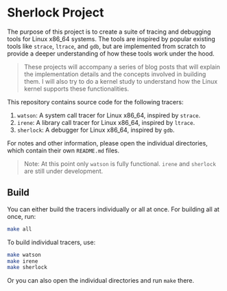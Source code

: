 # Sherlock Project

The purpose of this project is to create a suite of tracing and debugging tools for Linux x86_64 systems. The tools are inspired by popular existing tools like `strace`, `ltrace`, and `gdb`, but are implemented from scratch to provide a deeper understanding of how these tools work under the hood.

> These projects will accompany a series of blog posts that will explain the implementation details and the concepts involved in building them. I will also try to do a kernel study to understand how the Linux kernel supports these functionalities.

This repository contains source code for the following tracers:
1. `watson`: A system call tracer for Linux x86_64, inspired by `strace`.
2. `irene`: A library call tracer for Linux x86_64, inspired by `ltrace`.
3. `sherlock`: A debugger for Linux x86_64, inspired by `gdb`.

For notes and other information, please open the individual directories, which contain their own `README.md` files.

> Note: At this point only `watson` is fully functional. `irene` and `sherlock` are still under development.

## Build

You can either build the tracers individually or all at once. For building all at once, run:
```bash
make all
```

To build individual tracers, use:
```bash
make watson
make irene
make sherlock
```

Or you can also open the individual directories and run `make` there.